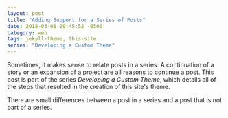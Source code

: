 ```yaml
---
layout: post
title: "Adding Support for a Series of Posts"
date: 2018-03-08 09:45:52 -0500
category: web
tags: jekyll-theme, this-site
series: "Developing a Custom Theme"
---
```


Sometimes, it makes sense to relate posts in a series. A continuation of a story
or an expansion of a project are all reasons to continue a post. This post is
part of the series *Developing a Custom Theme*, which details all of the
steps that resulted in the creation of this site's theme.

There are small differences between a post in a series and a post that is not
part of a series.
